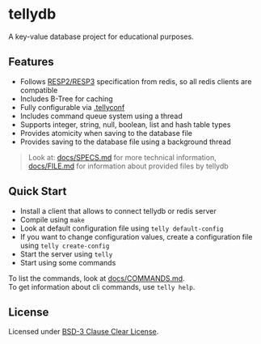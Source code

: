 # tellydb
A key-value database project for educational purposes.

## Features
+ Follows [RESP2/RESP3](https://redis.io/docs/latest/develop/reference/protocol-spec/) specification from redis, so all redis clients are compatible
+ Includes B-Tree for caching
+ Fully configurable via [.tellyconf](./docs/FILE.md)
+ Includes command queue system using a thread
+ Supports integer, string, null, boolean, list and hash table types
+ Provides atomicity when saving to the database file
+ Provides saving to the database file using a background thread

> Look at:
> [docs/SPECS.md](./docs/SPECS.md) for more technical information,  
> [docs/FILE.md](./docs/FILE.md) for information about provided files by tellydb

## Quick Start
* Install a client that allows to connect tellydb or redis server
* Compile using `make`
* Look at default configuration file using `telly default-config`
* If you want to change configuration values, create a configuration file using `telly create-config`
* Start the server using `telly`
* Start using some commands

To list the commands, look at [docs/COMMANDS.md](./docs/COMMANDS.md).  
To get information about cli commands, use `telly help`.

## License
Licensed under [BSD-3 Clause Clear License](./LICENSE).
